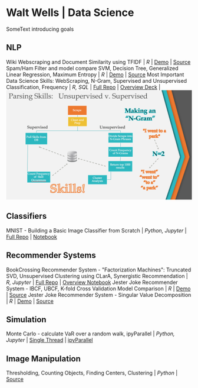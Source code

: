 # Walt Wells | Data Science

SomeText introducing goals

## NLP

Wiki Webscraping and Document Similarity using TFIDF | _R_ | [Demo](https://wwells.github.io/CUNY_DATA_607/Week10/JazzTFIDF_Present_Week10.html) | [Source](https://github.com/wwells/CUNY_DATA_607/blob/master/Week10/JazzTFIDF_Present_Week10.Rmd)
Spam/Ham Filter and model compare SVM, Decision Tree, Generalized Linear Regression, Maximum Entropy  | _R_ | [Demo](https://wwells.github.io/CUNY_DATA_607/Week10/DocClassification_Week10.html) | [Source](https://github.com/wwells/CUNY_DATA_607/blob/master/Week10/DocClassification_Week10.Rmd)
Most Important Data Science Skills:  WebScraping, N-Gram, Supervised and Unsupervised Classification, Frequency  | _R, SQL_ | [Full Repo](https://github.com/RaphaelNash/CUNY-DATA-607-2-Group-Project) | [Overview Deck](https://github.com/RaphaelNash/CUNY-DATA-607-2-Group-Project/blob/master/Project3_20161023.pptx) | ![](NLP_Super.png)


## Classifiers

MNIST - Building a Basic Image Classifier from Scratch  | _Python, Jupyter_ | [Full Repo](https://github.com/wwells/CUNY_DATA_602/tree/master/FinalProject_MNIST) | [Notebook](https://github.com/wwells/CUNY_DATA_602/blob/master/FinalProject_MNIST/MNIST_Classifier_ww602_FP.ipynb)


## Recommender Systems

BookCrossing Recommender System - "Factorization Machines":  Truncated SVD, Unsupervised Clustering using CLarA, Synergistic Recommendation | _R, Jupyter_ | [Full Repo](https://github.com/wwells/CUNY_DATA_643/tree/master/FinalProject) | [Overview Notebook](https://github.com/wwells/CUNY_DATA_643/blob/master/FinalProject/FProject_DataPrep_Modeling_P1.ipynb)
Jester Joke Recommender System - IBCF, UBCF, K-fold Cross Validation Model Comparison | _R_ | [Demo](https://wwells.github.io/CUNY_DATA_643/Project2/WWells_P2.html) | [Source](https://github.com/wwells/CUNY_DATA_643/blob/master/Project2/WWells_P2.Rmd)
Jester Joke Recommender System - Singular Value Decomposition | _R_ | [Demo](https://wwells.github.io/CUNY_DATA_643/Project3/WWells_P3.html) | [Source](https://github.com/wwells/CUNY_DATA_643/blob/master/Project3/WWells_P3.Rmd)


## Simulation

Monte Carlo -  calculate VaR over a random walk, ipyParallel | _Python, Jupyter_ | [Single Thread](https://github.com/wwells/CUNY_DATA_602/tree/master/L11) | [ipyParallel](https://github.com/wwells/CUNY_DATA_602/blob/master/L12/ww_HW12.ipynb)


## Image Manipulation

Thresholding, Counting Objects, Finding Centers, Clustering | _Python_ | [Source](https://github.com/wwells/CUNY_DATA_602/blob/master/L08/ww_hw8.py) 